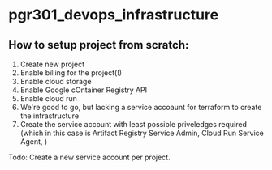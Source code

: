 # pgr301_devops_infrastructure

## How to setup project from scratch:
1. Create new project
2. Enable billing for the project(!)
3. Enable cloud storage
4. Enable Google cOntainer Registry API
5. Enable cloud run
6. We're good to go, but lacking a service accoaunt for terraform to create the infrastructure
7. Create the service account with least possible priveledges required (which in this case is Artifact Registry Service Admin, Cloud Run Service Agent, )



Todo: Create a new service account per project.